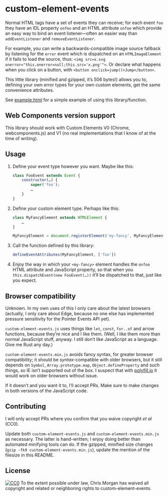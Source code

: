 custom-element-events
=====================

Normal HTML tags have a set of events they can receive; for each event `foo` they have an IDL property `onfoo` and an HTML attribute `onfoo` which provide an easy way to bind an event listener—often an easier way than `addEventListener` and `removeEventListener`.

For example, you can write a backwards-compatible image source fallback by listening for the `error` event which is dispatched on an `HTMLImageElement` if it fails to load the source, thus: `<img src=x.svg onerror="this.onerror=null;this.src='x.png'">`. Or declare what happens when you click on a button, with `<button onclick=jump()>Jump</button>`.

This little library (minified and gzipped, it’s 506 bytes!) allows you to, defining your own error types for your own custom elements, get the same convenience attributes.

See [example.html](https://rawgit.com/chris-morgan/custom-element-events/master/example.html) for a simple example of using this library/function.

Web Components version support
------------------------------

This library should work with Custom Elements V0 (Chrome, webcomponents.js) and V1 (no real implementations that I know of at the time of writing).

Usage
-----

1. Define your event type however you want. Maybe like this:

    ```javascript
    class FooEvent extends Event {
        constructor(…) {
            super('foo');
            …
        }
    }
    ```

2. Define your custom element type. Perhaps like this:

    ```javascript
    class MyFancyElement extends HTMLElement {
        …
    }
    
    MyFancyElement = document.registerElement('my-fancy', MyFancyElement);
    ```

3. Call the function defined by this library:

    ```javascript
    defineEventAttributes(MyFancyElement, ['foo'])
    ```

4. Enjoy the way in which your `<my-fancy>` element handles the `onfoo` HTML attribute and JavaScript property, so that when you `this.dispatchEvent(new FooEvent(…))` it’ll be dispatched to that, just like you expect.

Browser compatibility
---------------------

Unknown. In my own uses of this I only care about the latest browsers (actually, I only care about Edge, because no one else has implemented pressure sensitivity for the Pointer Events API yet).

`custom-element-events.js` uses things like `let`, `const`, `for..of` and arrow functions, because they’re nice and I like them. (Well, I like them more than normal JavaScript stuff, anyway. I still don’t like JavaScript as a language. Give me Rust any day.)

`custom-element-events.min.js` avoids fancy syntax, for greater browser compatibility; it should be *syntax*-compatible with older browsers, but it still depends on `Symbol`, `Array.prototype.map`, `Object.defineProperty` and such things, so IE isn’t supported out of the box. I suspect that with [polyfill.io] it would work on older browsers without issue.

If it doesn’t and you want it to, I’ll accept PRs. Make sure to make changes in both versions of the JavaScript code.

Contributing
------------

I will only accept PRs where you confirm that you waive copyright *et al* (CC0).

Update both `custom-element-events.js` and `custom-element-events.min.js` as necessary.
The latter is hand-written; I enjoy doing better than automated minifying tools can do.
If the gzipped, minified size changes (`gzip -fk9 custom-element-events.min.js`), update the mention of the filesize in this README.

License
-------

[![CC0](http://i.creativecommons.org/p/zero/1.0/80x15.png)][CC0]
To the extent possible under law, Chris Morgan has waived all copyright and related or neighboring rights to custom-element-events.

[polyfill.io]: https://polyfill.io/v2/docs/
[CC0]: http://creativecommons.org/publicdomain/zero/1.0/
